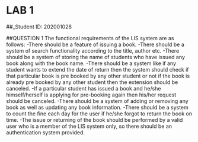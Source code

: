# LAB 1
##_Student ID: 202001028

##QUESTION 1
The functional requirements of the  LIS system are as follows:
-There should be a feature of issuing a book.
-There should be a system of search functionality according to the title, author etc.
-There should be a system of storing the name of students who have issued any book along with the book name.
-There should be a system like if any student wants to extend the date of return then the system should check if that particular book is pre booked by any other student or not if the book is already pre booked by any other student then the extension should be canceled.
-If a particular student has issued a book and he/she himself/herself is applying for pre-booking again then his/her request should be canceled.
-There should be a system of adding or removing any book as well as updating any book information.
-There should be a system to count the fine each day for the user if he/she forgot to return the book on time.
-The issue or returning of the book should be performed by a valid user who is a member of the LIS system only, so there should be an authentication system provided.
